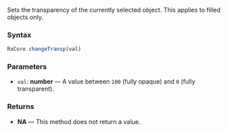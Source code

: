 Sets the transparency of the currently selected object. This applies to filled objects only.

### Syntax

```typescript
RxCore.changeTransp(val)
```

### Parameters

- `val`: **number** — A value between `100` (fully opaque) and `0` (fully transparent).

### Returns

- **NA** — This method does not return a value.